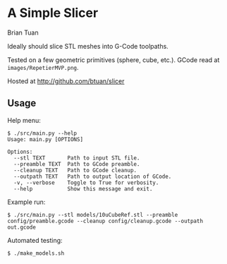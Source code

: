 # A Simple Slicer
Brian Tuan

Ideally should slice STL meshes into G-Code toolpaths.

Tested on a few geometric primitives (sphere, cube, etc.).
GCode read at `images/RepetierMVP.png`.

Hosted at http://github.com/btuan/slicer

## Usage
Help menu:
```
$ ./src/main.py --help
Usage: main.py [OPTIONS]

Options:
  --stl TEXT       Path to input STL file.
  --preamble TEXT  Path to GCode preamble.
  --cleanup TEXT   Path to GCode cleanup.
  --outpath TEXT   Path to output location of GCode.
  -v, --verbose    Toggle to True for verbosity.
  --help           Show this message and exit.
```

Example run:
```
$ ./src/main.py --stl models/10uCubeRef.stl --preamble config/preamble.gcode --cleanup config/cleanup.gcode --outpath out.gcode
```

Automated testing:
```
$ ./make_models.sh
```
